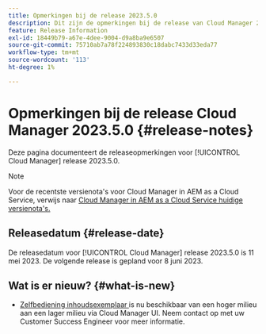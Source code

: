 ```yaml
---
title: Opmerkingen bij de release 2023.5.0
description: Dit zijn de opmerkingen bij de release van Cloud Manager 2023.5.0.
feature: Release Information
exl-id: 18449b79-a67e-4dee-9004-d9a8ba9e6507
source-git-commit: 75710ab7a78f224893830c18dabc7433d33eda77
workflow-type: tm+mt
source-wordcount: '113'
ht-degree: 1%

---
```


# Opmerkingen bij de release Cloud Manager 2023.5.0 {#release-notes}

Deze pagina documenteert de releaseopmerkingen voor [!UICONTROL Cloud Manager] release 2023.5.0.

>[!NOTE]
>
>Voor de recentste versienota&#39;s voor Cloud Manager in AEM as a Cloud Service, verwijs naar [ Cloud Manager in AEM as a Cloud Service huidige versienota&#39;s.](https://experienceleague.adobe.com/docs/experience-manager-cloud-service/content/implementing/using-cloud-manager/release-notes-cloud-manager/release-notes-cm-current.html)

## Releasedatum {#release-date}

De releasedatum voor [!UICONTROL Cloud Manager] release 2023.5.0 is 11 mei 2023. De volgende release is gepland voor 8 juni 2023.

## Wat is er nieuw? {#what-is-new}

* [ Zelfbediening inhoudsexemplaar ](/help/using/content-copy.md) is nu beschikbaar van een hoger milieu aan een lager milieu via Cloud Manager UI. Neem contact op met uw Customer Success Engineer voor meer informatie.
